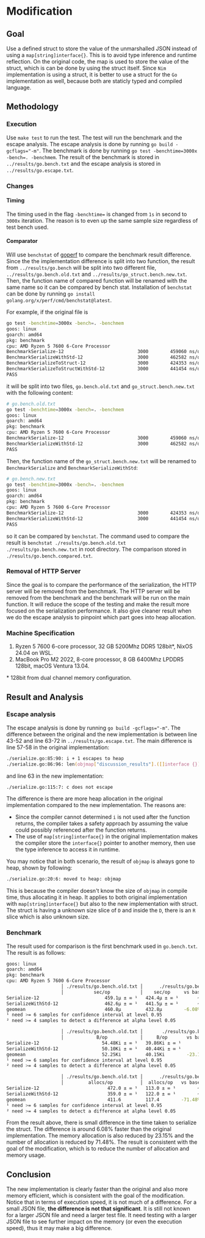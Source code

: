 # Modification

## Goal

Use a defined struct to store the value of the unmarshalled JSON instead of using a `map[string]interface{}`. This is to avoid type inference and runtime reflection. On the original code, the map is used to store the value of the struct, which is can be done by using the struct itself. Since `Nim` implementation is using a struct, it is better to use a struct for the `Go` implementation as well, because both are staticly typed and compiled language. 

## Methodology

### Execution

Use `make test` to run the test. The test will run the benchmark and the escape analysis. The escape analysis is done by running `go build -gcflags="-m"`. The benchmark is done by running `go test -benchtime=3000x -bench=. -benchmem`. The result of the benchmark is stored in `../results/go.bench.txt` and the escape analysis is stored in `../results/go.escape.txt`.

### Changes

#### Timing

The timing used in the flag `-benchtime=` is changed from `1s` in second to `3000x` iteration. The reason is to even up the same sample size regardless of test bench used.

#### Comparator

Will use `benchstat` of [goperf](https://cs.opensource.google/go/x/perf) to compare the benchmark result difference. Since the the implementation difference is split into two function, the result from `../results/go.bench` will be split into two different file, `../results/go.bench.old.txt` and `../results/go_struct.bench.new.txt`. Then, the function name of compared function will be renamed with the same name so it can be compared by bench stat. Installation of `benchstat` can be done by running `go install golang.org/x/perf/cmd/benchstat@latest`.

For example, if the original file is 
```zsh
go test -benchtime=3000x -bench=. -benchmem
goos: linux
goarch: amd64
pkg: benchmark
cpu: AMD Ryzen 5 7600 6-Core Processor              
BenchmarkSerialize-12                   	    3000	    459060 ns/op	   55791 B/op	     472 allocs/op
BenchmarkSerializeWithStd-12            	    3000	    462582 ns/op	   51302 B/op	     359 allocs/op
BenchmarkSerializeToStruct-12           	    3000	    424353 ns/op	   40820 B/op	     113 allocs/op
BenchmarkSerializeToStructWithStd-12    	    3000	    441454 ns/op	   41410 B/op	     122 allocs/op
PASS
```
it will be split into two files, `go.bench.old.txt` and `go_struct.bench.new.txt` with the following content:
```zsh
# go.bench.old.txt
go test -benchtime=3000x -bench=. -benchmem
goos: linux
goarch: amd64
pkg: benchmark
cpu: AMD Ryzen 5 7600 6-Core Processor   
BenchmarkSerialize-12                   	    3000	    459060 ns/op	   55791 B/op	     472 allocs/op
BenchmarkSerializeWithStd-12            	    3000	    462582 ns/op	   51302 B/op	     359 allocs/op
PASS
```
Then, the function name of the `go_struct.bench.new.txt` will be renamed to `BenchmarkSerialize` and `BenchmarkSerializeWithStd`:
```zsh
# go.bench.new.txt
go test -benchtime=3000x -bench=. -benchmem
goos: linux
goarch: amd64
pkg: benchmark
cpu: AMD Ryzen 5 7600 6-Core Processor
BenchmarkSerialize-12           	            3000	    424353 ns/op	   40820 B/op	     113 allocs/op
BenchmarkSerializeWithStd-12    	            3000	    441454 ns/op	   41410 B/op	     122 allocs/op
PASS
```
so it can be compared by `benchstat`. The command used to compare the result is `benchstat ./results/go.bench.old.txt ./results/go.bench.new.txt` in root directory. The comparison stored in `./results/go.bench.compared.txt`.

### Removal of HTTP Server

Since the goal is to compare the performance of the serialization, the HTTP server will be removed from the benchmark. The HTTP server will be removed from the benchmark and the benchmark will be run on the main function. It will reduce the scope of the testing and make the result more focused on the serialization performance. It also give cleaner result when we do the escape analysis to pinpoint which part goes into heap allocation.

### Machine Specification

1. Ryzen 5 7600 6-core processor, 32 GB 5200Mhz DDR5 128bit*, NixOS 24.04 on WSL.
2. MacBook Pro M2 2022, 8-core processor, 8 GB 6400Mhz LPDDR5 128bit, macOS Ventura 13.04.

\* 128bit from dual channel memory configuration.

## Result and Analysis

### Escape analysis

The escape analysis is done by running `go build -gcflags="-m"`. The difference between the original and the new implementation is between line 43-52 and line 63-72 in `../results/go.escape.txt`. The main difference is line 57-58 in the original implementation:
```zsh
./serialize.go:85:90: i + 1 escapes to heap
./serialize.go:86:96: len(objmap["discussion_results"].([]interface {})[i].(map[string]interface {})["replies"].([]interface {})) escapes to heap
``` 
and line 63 in the new implementation:
```zsh
./serialize.go:115:7: c does not escape
```
The difference is there are more heap allocation in the original implementation compared to the new implementation.
The reasons are:
- Since the compiler cannot determined `i` is not used after the function returns, the compiler takes a safety approach by assuming the value could possibly referenced after the function returns.
- The use of `map[string]interface{}` in the original implementation makes the compiler store the `interface{}` pointer to another memory, then use the type inference to access it in runtime. 

You may notice that in both scenario, the result of `objmap` is always gone to heap, shown by following:
```zsh
./serialize.go:20:6: moved to heap: objmap
```
This is because the compiler doesn't know the size of `objmap` in compile time, thus allocating it in heap. It applies to both original implementation with `map[string]interface{}` but also to the new implementation with struct. The struct is having a unknown size slice of `D` and inside the `D`, there is an `R` slice which is also unknown size.

### Benchmark

The result used for comparison is the first benchmark used in `go.bench.txt`. The result is as follows:
```zsh
goos: linux
goarch: amd64
pkg: benchmark
cpu: AMD Ryzen 5 7600 6-Core Processor              
                    │ ./results/go.bench.old.txt │      ./results/go.bench.new.txt      │
                    │           sec/op           │    sec/op     vs base                │
Serialize-12                        459.1µ ± ∞ ¹   424.4µ ± ∞ ¹       ~ (p=1.000 n=1) ²
SerializeWithStd-12                 462.6µ ± ∞ ¹   441.5µ ± ∞ ¹       ~ (p=1.000 n=1) ²
geomean                             460.8µ         432.8µ        -6.08%
¹ need >= 6 samples for confidence interval at level 0.95
² need >= 4 samples to detect a difference at alpha level 0.05

                    │ ./results/go.bench.old.txt │       ./results/go.bench.new.txt       │
                    │            B/op            │     B/op       vs base                 │
Serialize-12                       54.48Ki ± ∞ ¹   39.86Ki ± ∞ ¹        ~ (p=1.000 n=1) ²
SerializeWithStd-12                50.10Ki ± ∞ ¹   40.44Ki ± ∞ ¹        ~ (p=1.000 n=1) ²
geomean                            52.25Ki         40.15Ki        -23.15%
¹ need >= 6 samples for confidence interval at level 0.95
² need >= 4 samples to detect a difference at alpha level 0.05

                    │ ./results/go.bench.old.txt │      ./results/go.bench.new.txt      │
                    │         allocs/op          │  allocs/op   vs base                 │
Serialize-12                         472.0 ± ∞ ¹   113.0 ± ∞ ¹        ~ (p=1.000 n=1) ²
SerializeWithStd-12                  359.0 ± ∞ ¹   122.0 ± ∞ ¹        ~ (p=1.000 n=1) ²
geomean                              411.6         117.4        -71.48%
¹ need >= 6 samples for confidence interval at level 0.95
² need >= 4 samples to detect a difference at alpha level 0.05
```
From the result above, there is small difference in the time taken to serialize the struct. The difference is around 6.08% faster than the original implementation. The memory allocation is also reduced by 23.15% and the number of allocation is reduced by 71.48%. The result is consistent with the goal of the modification, which is to reduce the number of allocation and memory usage.

## Conclusion

The new implementation is clearly faster than the original and also more memory efficient, which is consistent with the goal of the modification. Notice that in terms of execution speed, it is not much of a difference. For a small JSON file, **the difference is not that significant**. It is still not known for a larger JSON file and need a larger test file. It need testing with a larger JSON file to see further impact on the memory (or even the execution speed), thus it may make a big difference.
